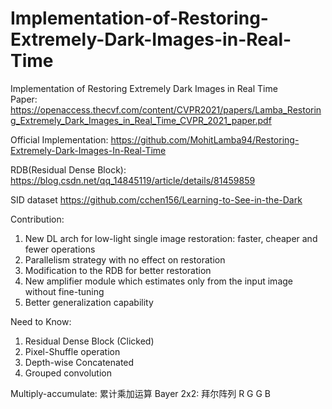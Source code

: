 # Implementation-of-Restoring-Extremely-Dark-Images-in-Real-Time
Implementation of Restoring Extremely Dark Images in Real Time  
Paper: https://openaccess.thecvf.com/content/CVPR2021/papers/Lamba_Restoring_Extremely_Dark_Images_in_Real_Time_CVPR_2021_paper.pdf

Official Implementation: https://github.com/MohitLamba94/Restoring-Extremely-Dark-Images-In-Real-Time

RDB(Residual Dense Block): https://blog.csdn.net/qq_14845119/article/details/81459859

SID dataset https://github.com/cchen156/Learning-to-See-in-the-Dark

Contribution:
1. New DL arch for low-light single image restoration: faster, cheaper and fewer operations
2. Parallelism strategy with no effect on restoration
3. Modification to the RDB for better restoration
4. New amplifier module which estimates only from the input image without fine-tuning
5. Better generalization capability

Need to Know:
1. Residual Dense Block (Clicked)
2. Pixel-Shuffle operation
3. Depth-wise Concatenated
4. Grouped convolution

Multiply-accumulate: 累计乘加运算
Bayer 2x2: 拜尔阵列
R G
G B
